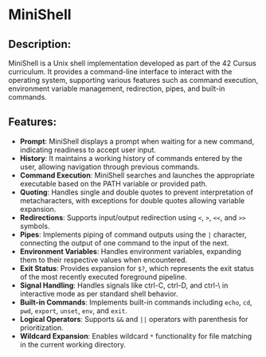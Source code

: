 # MiniShell

## Description:

MiniShell is a Unix shell implementation developed as part of the 42 Cursus curriculum. It provides a command-line interface to interact with the operating system, supporting various features such as command execution, environment variable management, redirection, pipes, and built-in commands.

## Features:

- **Prompt**: MiniShell displays a prompt when waiting for a new command, indicating readiness to accept user input.
- **History**: It maintains a working history of commands entered by the user, allowing navigation through previous commands.
- **Command Execution**: MiniShell searches and launches the appropriate executable based on the PATH variable or provided path.
- **Quoting**: Handles single and double quotes to prevent interpretation of metacharacters, with exceptions for double quotes allowing variable expansion.
- **Redirections**: Supports input/output redirection using `<`, `>`, `<<`, and `>>` symbols.
- **Pipes**: Implements piping of command outputs using the `|` character, connecting the output of one command to the input of the next.
- **Environment Variables**: Handles environment variables, expanding them to their respective values when encountered.
- **Exit Status**: Provides expansion for `$?`, which represents the exit status of the most recently executed foreground pipeline.
- **Signal Handling**: Handles signals like ctrl-C, ctrl-D, and ctrl-\ in interactive mode as per standard shell behavior.
- **Built-in Commands**: Implements built-in commands including `echo`, `cd`, `pwd`, `export`, `unset`, `env`, and `exit`.
- **Logical Operators**: Supports `&&` and `||` operators with parenthesis for prioritization.
- **Wildcard Expansion**: Enables wildcard `*` functionality for file matching in the current working directory.
